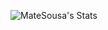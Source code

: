 ![MateSousa's Stats](https://github-readme-stats.vercel.app/api?username=MateSousa&theme=vue-dark&show_icons=true&hide_border=true&count_private=false)
